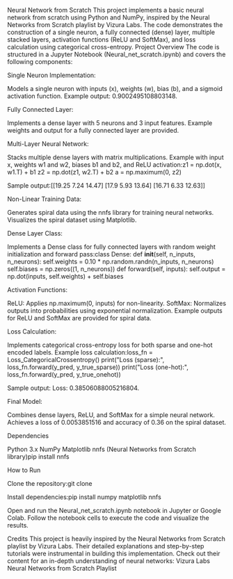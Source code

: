 Neural Network from Scratch
This project implements a basic neural network from scratch using Python and NumPy, inspired by the Neural Networks from Scratch playlist by Vizura Labs. The code demonstrates the construction of a single neuron, a fully connected (dense) layer, multiple stacked layers, activation functions (ReLU and SoftMax), and loss calculation using categorical cross-entropy.
Project Overview
The code is structured in a Jupyter Notebook (Neural_net_scratch.ipynb) and covers the following components:

Single Neuron Implementation:

Models a single neuron with inputs (x), weights (w), bias (b), and a sigmoid activation function.
Example output: 0.9002495108803148.


Fully Connected Layer:

Implements a dense layer with 5 neurons and 3 input features.
Example weights and output for a fully connected layer are provided.


Multi-Layer Neural Network:

Stacks multiple dense layers with matrix multiplications.
Example with input x, weights w1 and w2, biases b1 and b2, and ReLU activation:z1 = np.dot(x, w1.T) + b1
z2 = np.dot(z1, w2.T) + b2
a = np.maximum(0, z2)


Sample output:[[19.25  7.24 14.47]
 [17.9   5.93 13.64]
 [16.71  6.33 12.63]]




Non-Linear Training Data:

Generates spiral data using the nnfs library for training neural networks.
Visualizes the spiral dataset using Matplotlib.


Dense Layer Class:

Implements a Dense class for fully connected layers with random weight initialization and forward pass:class Dense:
    def __init__(self, n_inputs, n_neurons):
        self.weights = 0.10 * np.random.randn(n_inputs, n_neurons)
        self.biases = np.zeros((1, n_neurons))
    def forward(self, inputs):
        self.output = np.dot(inputs, self.weights) + self.biases




Activation Functions:

ReLU: Applies np.maximum(0, inputs) for non-linearity.
SoftMax: Normalizes outputs into probabilities using exponential normalization.
Example outputs for ReLU and SoftMax are provided for spiral data.


Loss Calculation:

Implements categorical cross-entropy loss for both sparse and one-hot encoded labels.
Example loss calculation:loss_fn = Loss_CategoricalCrossentropy()
print("Loss (sparse):", loss_fn.forward(y_pred, y_true_sparse))
print("Loss (one-hot):", loss_fn.forward(y_pred, y_true_onehot))


Sample output: Loss: 0.38506088005216804.


Final Model:

Combines dense layers, ReLU, and SoftMax for a simple neural network.
Achieves a loss of 0.0053851516 and accuracy of 0.36 on the spiral dataset.



Dependencies

Python 3.x
NumPy
Matplotlib
nnfs (Neural Networks from Scratch library)pip install nnfs



How to Run

Clone the repository:git clone <repository-url>


Install dependencies:pip install numpy matplotlib nnfs


Open and run the Neural_net_scratch.ipynb notebook in Jupyter or Google Colab.
Follow the notebook cells to execute the code and visualize the results.

Credits
This project is heavily inspired by the Neural Networks from Scratch playlist by Vizura Labs. Their detailed explanations and step-by-step tutorials were instrumental in building this implementation. Check out their content for an in-depth understanding of neural networks:
Vizura Labs Neural Networks from Scratch Playlist
